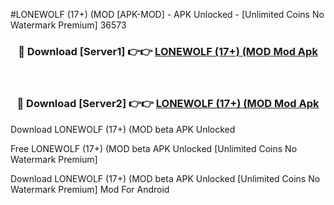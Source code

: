 #LONEWOLF (17+) (MOD [APK-MOD] - APK Unlocked - [Unlimited Coins No Watermark Premium] 36573



<div align="center">

<h3>🔴 Download [Server1] 👉👉 <a href="https://momento.my/?title=LONEWOLF_(17+)_(MOD">LONEWOLF (17+) (MOD Mod Apk</a></h3><br>

<h3>🔴 Download [Server2] 👉👉 <a href="https://momento.my/?title=LONEWOLF_(17+)_(MOD">LONEWOLF (17+) (MOD Mod Apk</a></h3>
</div>



Download LONEWOLF (17+) (MOD beta APK Unlocked

Free LONEWOLF (17+) (MOD beta APK Unlocked [Unlimited Coins No Watermark Premium]

Download LONEWOLF (17+) (MOD beta APK Unlocked [Unlimited Coins No Watermark Premium] Mod For Android
